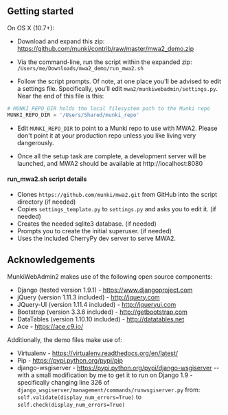 ## Getting started

On OS X (10.7+):

*   Download and expand this zip:    
    https://github.com/munki/contrib/raw/master/mwa2_demo.zip

*   Via the command-line, run the script within the expanded zip:
    `/Users/me/Downloads/mwa2_demo/run_mwa2.sh`

*   Follow the script prompts. Of note, at one place you'll be advised to edit a settings file. Specifically, you'll edit `mwa2/munkiwebadmin/settings.py`. Near the end of this file is this:

```python
# MUNKI_REPO_DIR holds the local filesystem path to the Munki repo
MUNKI_REPO_DIR = '/Users/Shared/munki_repo'
```

*   Edit `MUNKI_REPO_DIR` to point to a Munki repo to use with MWA2. Please don't point it at your production repo unless you like living very dangerously.

*   Once all the setup task are complete, a development server will be launched, and MWA2 should be available at http://localhost:8080

#### run_mwa2.sh script details

*   Clones `https://github.com/munki/mwa2.git` from GitHub into the script directory (if needed)
*   Copies `settings_template.py` to `settings.py` and asks you to edit it. (if needed)
*   Creates the needed sqlite3 database. (if needed)
*   Prompts you to create the initial superuser. (if needed)
*   Uses the included CherryPy dev server to serve MWA2.

## Acknowledgements

MunkiWebAdmin2 makes use of the following open source components:

*   Django (tested version 1.9.1) - https://www.djangoproject.com
*   jQuery (version 1.11.3 included) - http://jquery.com
*   JQuery-UI (version 1.11.4 included) - http://jqueryui.com
*   Bootstrap (version 3.3.6 included) - http://getbootstrap.com
*   DataTables (version 1.10.10 included) - http://datatables.net
*   Ace - https://ace.c9.io/

Additionally, the demo files make use of:

*   Virtualenv - https://virtualenv.readthedocs.org/en/latest/
*   Pip - https://pypi.python.org/pypi/pip
*   django-wsgiserver - https://pypi.python.org/pypi/django-wsgiserver 
     -- with a small modification by me to get it to run on Django 1.9 - specifically changing line 326 of `django_wsgiserver/management/commands/runwsgiserver.py` from:
    `self.validate(display_num_errors=True)` to `self.check(display_num_errors=True)`



    
